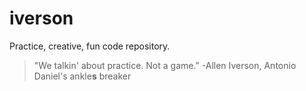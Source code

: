 iverson
=======

Practice, creative, fun code repository. 

>"We talkin' about practice. Not a game."
>-Allen Iverson, Antonio Daniel's ankle<b>s</b> breaker
